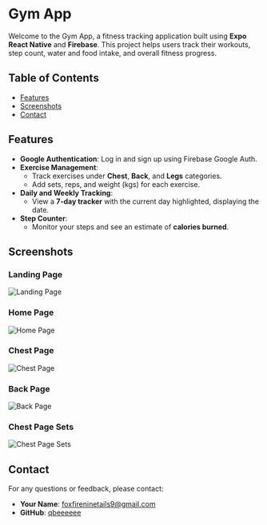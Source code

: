 # Gym App

Welcome to the Gym App, a fitness tracking application built using **Expo React Native** and **Firebase**. This project helps users track their workouts, step count, water and food intake, and overall fitness progress.

## Table of Contents

- [Features](#features)
- [Screenshots](#screenshots)
- [Contact](#contact)

## Features

- **Google Authentication**: Log in and sign up using Firebase Google Auth.
- **Exercise Management**:
  - Track exercises under **Chest**, **Back**, and **Legs** categories.
  - Add sets, reps, and weight (kgs) for each exercise.
- **Daily and Weekly Tracking**:
  - View a **7-day tracker** with the current day highlighted, displaying the date.
- **Step Counter**:
  - Monitor your steps and see an estimate of **calories burned**.

## Screenshots

### Landing Page

![Landing Page](assets/images/landingpage.jpg)

### Home Page

![Home Page](assets/images/homepage.jpg)

### Chest Page

![Chest Page](assets/images/chestpage.jpg)

### Back Page

![Back Page](assets/images/backpage.jpg)

### Chest Page Sets

![Chest Page Sets](assets/images/chestpageSets.jpg)

## Contact

For any questions or feedback, please contact:

- **Your Name**: foxfireninetails9@gmail.com
- **GitHub**: [qbeeeeee](https://github.com/qbeeeeee)
